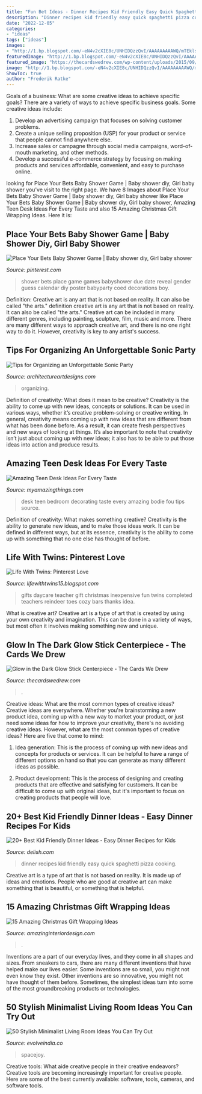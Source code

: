 ```yaml
---
title: "Fun Bet Ideas - Dinner Recipes Kid Friendly Easy Quick Spaghetti Pizza Cooking"
description: "Dinner recipes kid friendly easy quick spaghetti pizza cooking"
date: "2022-12-05"
categories:
- "ideas"
tags: ["ideas"]
images:
- "http://1.bp.blogspot.com/-eN4v2cXIE8c/UNHIDQzzQvI/AAAAAAAAAWQ/mTEklsFWieU/s1600/P1080933.JPG"
featuredImage: "http://1.bp.blogspot.com/-eN4v2cXIE8c/UNHIDQzzQvI/AAAAAAAAAWQ/mTEklsFWieU/s1600/P1080933.JPG"
featured_image: "https://thecardswedrew.com/wp-content/uploads/2015/09/Glow-in-the-Dark-Glow-Stick-Centerpiece.jpg"
image: "http://1.bp.blogspot.com/-eN4v2cXIE8c/UNHIDQzzQvI/AAAAAAAAAWQ/mTEklsFWieU/s1600/P1080933.JPG"
ShowToc: true
author: "Frederik Ratke"
---
```



Goals of a business: What are some creative ideas to achieve specific goals?
There are a variety of ways to achieve specific business goals. Some creative ideas include:
1. Develop an advertising campaign that focuses on solving customer problems.
2. Create a unique selling proposition (USP) for your product or service that people cannot find anywhere else.
3. Increase sales or campagne through social media campaigns, word-of-mouth marketing, and other methods. 
4. Develop a successful e-commerce strategy by focusing on making products and services affordable, convenient, and easy to purchase online.

	

		
looking for Place Your Bets Baby Shower Game | Baby shower diy, Girl baby shower you've visit to the right page. We have 8 Images about Place Your Bets Baby Shower Game | Baby shower diy, Girl baby shower like Place Your Bets Baby Shower Game | Baby shower diy, Girl baby shower, Amazing Teen Desk Ideas For Every Taste and also 15 Amazing Christmas Gift Wrapping Ideas. Here it is:
		
    
## Place Your Bets Baby Shower Game | Baby Shower Diy, Girl Baby Shower

<img loading=lazy src="https://i.pinimg.com/originals/17/4d/6f/174d6f4a5751927dbee829da18421d3e.jpg" onerror="this.onerror=null;this.src='https://tse1.mm.bing.net/th?id=OIP.SrM7afa7ryLdBbh5ETsOVAHaJ4&amp;pid=15.1';" alt="Place Your Bets Baby Shower Game | Baby shower diy, Girl baby shower">

_Source: pinterest.com_

>shower bets place game games babyshower due date reveal gender guess calendar diy poster babyparty coed decorations boy. 

	

Definition: Creative art is any art that is not based on reality. It can also be called "the arts."
definition creative art is any art that is not based on reality. It can also be called "the arts." Creative art can be included in many different genres, including painting, sculpture, film, music and more. There are many different ways to approach creative art, and there is no one right way to do it. However, creativity is key to any artist's success.

    
## Tips For Organizing An Unforgettable Sonic Party

<img loading=lazy src="https://www.architectureartdesigns.com/wp-content/uploads/2020/11/1-2.jpg" onerror="this.onerror=null;this.src='https://tse1.mm.bing.net/th?id=OIP.JXaG-qTubYBFZZ9TR4672QHaKg&amp;pid=15.1';" alt="Tips for Organizing an Unforgettable Sonic Party">

_Source: architectureartdesigns.com_

>organizing. 

	

Definition of creativity: What does it mean to be creative?
Creativity is the ability to come up with new ideas, concepts or solutions. It can be used in various ways, whether it’s creative problem-solving or creative writing. In general, creativity means coming up with new ideas that are different from what has been done before. As a result, it can create fresh perspectives and new ways of looking at things. It’s also important to note that creativity isn’t just about coming up with new ideas; it also has to be able to put those ideas into action and produce results.

    
## Amazing Teen Desk Ideas For Every Taste

<img loading=lazy src="http://myamazingthings.com/wp-content/uploads/2017/09/teen-desk-1.jpg" onerror="this.onerror=null;this.src='https://tse4.mm.bing.net/th?id=OIP.eHNTwPZxNoqM6kQiM2h2NwHaKp&amp;pid=15.1';" alt="Amazing Teen Desk Ideas For Every Taste">

_Source: myamazingthings.com_

>desk teen bedroom decorating taste every amazing bodie fou tips source. 

	

Definition of creativity: What makes something creative?
Creativity is the ability to generate new ideas, and to make those ideas work. It can be defined in different ways, but at its essence, creativity is the ability to come up with something that no one else has thought of before.

    
## Life With Twins: Pinterest Love

<img loading=lazy src="http://1.bp.blogspot.com/-eN4v2cXIE8c/UNHIDQzzQvI/AAAAAAAAAWQ/mTEklsFWieU/s1600/P1080933.JPG" onerror="this.onerror=null;this.src='https://tse3.mm.bing.net/th?id=OIP.8bx_SEI42wToJWttUmX1GQHaJ4&amp;pid=15.1';" alt="Life With Twins: Pinterest Love">

_Source: lifewithtwins15.blogspot.com_

>gifts daycare teacher gift christmas inexpensive fun twins completed teachers reindeer toes cozy bars thanks idea. 

	

What is creative art?
Creative art is a type of art that is created by using your own creativity and imagination. This can be done in a variety of ways, but most often it involves making something new and unique.

    
## Glow In The Dark Glow Stick Centerpiece - The Cards We Drew

<img loading=lazy src="https://thecardswedrew.com/wp-content/uploads/2015/09/Glow-in-the-Dark-Glow-Stick-Centerpiece.jpg" onerror="this.onerror=null;this.src='https://tse2.mm.bing.net/th?id=OIP.CLYiidQ5i1dhAQBqDiw64AHaKc&amp;pid=15.1';" alt="Glow in the Dark Glow Stick Centerpiece - The Cards We Drew">

_Source: thecardswedrew.com_

>. 

	

Creative ideas: What are the most common types of creative ideas?
Creative ideas are everywhere. Whether you're brainstorming a new product idea, coming up with a new way to market your product, or just need some ideas for how to improve your creativity, there's no avoiding creative ideas. However, what are the most common types of creative ideas? Here are five that come to mind: 
1. Idea generation: This is the process of coming up with new ideas and concepts for products or services. It can be helpful to have a range of different options on hand so that you can generate as many different ideas as possible.

2. Product development: This is the process of designing and creating products that are effective and satisfying for customers. It can be difficult to come up with original ideas, but it's important to focus on creating products that people will love.


    
## 20+ Best Kid Friendly Dinner Ideas - Easy Dinner Recipes For Kids

<img loading=lazy src="https://hips.hearstapps.com/hmg-prod.s3.amazonaws.com/images/kids-pizza-spaghetti-front-00-00-53-18-still001-1533070851.jpg?crop=1xw:0.8888888888888888xh;center,top&amp;resize=1200:*" onerror="this.onerror=null;this.src='https://tse1.mm.bing.net/th?id=OIP._DZ0ETkaWT-ckgjfVWJ9hQHaDt&amp;pid=15.1';" alt="20+ Best Kid Friendly Dinner Ideas - Easy Dinner Recipes for Kids">

_Source: delish.com_

>dinner recipes kid friendly easy quick spaghetti pizza cooking. 

	

Creative art is a type of art that is not based on reality. It is made up of ideas and emotions. People who are good at creative art can make something that is beautiful, or something that is helpful.

    
## 15 Amazing Christmas Gift Wrapping Ideas

<img loading=lazy src="https://www.amazinginteriordesign.com/wp-content/uploads/2013/12/Untitled.jpg" onerror="this.onerror=null;this.src='https://tse3.mm.bing.net/th?id=OIP.CTwhTqFQIPQ2YvL5Cq5GtwHaIN&amp;pid=15.1';" alt="15 Amazing Christmas Gift Wrapping Ideas">

_Source: amazinginteriordesign.com_

>. 

	

Inventions are a part of our everyday lives, and they come in all shapes and sizes. From sneakers to cars, there are many different inventions that have helped make our lives easier. Some inventions are so small, you might not even know they exist. Other inventions are so innovative, you might not have thought of them before. Sometimes, the simplest ideas turn into some of the most groundbreaking products or technologies.

    
## 50 Stylish Minimalist Living Room Ideas You Can Try Out

<img loading=lazy src="https://evolveindia.co/wp-content/uploads/2021/07/3_Choose-Your-Items-Wisely-Minimalist-Living-Room-Design.jpg" onerror="this.onerror=null;this.src='https://tse2.mm.bing.net/th?id=OIP.BI0GRpWO7QsGbLdVLrlDKAHaEK&amp;pid=15.1';" alt="50 Stylish Minimalist Living Room Ideas You Can Try Out">

_Source: evolveindia.co_

>spacejoy. 

	

Creative tools: What aide creative people in their creative endeavors?
Creative tools are becoming increasingly important for creative people. Here are some of the best currently available: software, tools, cameras, and software tools.

